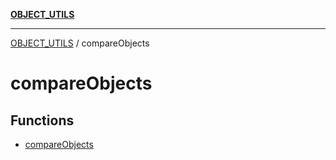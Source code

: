 [**OBJECT_UTILS**](../README.md)

***

[OBJECT_UTILS](../README.md) / compareObjects

# compareObjects

## Functions

- [compareObjects](functions/compareObjects.md)
